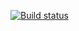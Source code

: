 [![Build status](https://ci.appveyor.com/api/projects/status/j0xl50v21d8n776i?svg=true)](https://ci.appveyor.com/project/Valeriia-b/auto-3-1)
